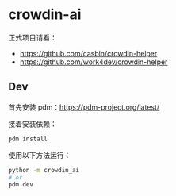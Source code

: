 # crowdin-ai

正式项目请看：

- https://github.com/casbin/crowdin-helper
- https://github.com/work4dev/crowdin-helper

## Dev

首先安装 pdm：https://pdm-project.org/latest/

接着安装依赖：

```bash
pdm install
```

使用以下方法运行：

```bash
python -m crowdin_ai
# or
pdm dev
```
